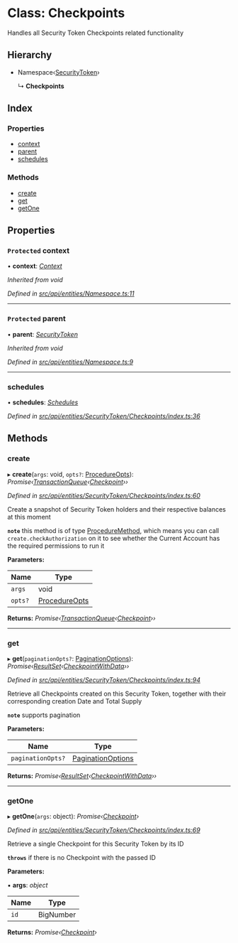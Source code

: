 # Class: Checkpoints

Handles all Security Token Checkpoints related functionality

## Hierarchy

* Namespace‹[SecurityToken](securitytoken.md)›

  ↳ **Checkpoints**

## Index

### Properties

* [context](checkpoints.md#protected-context)
* [parent](checkpoints.md#protected-parent)
* [schedules](checkpoints.md#schedules)

### Methods

* [create](checkpoints.md#create)
* [get](checkpoints.md#get)
* [getOne](checkpoints.md#getone)

## Properties

### `Protected` context

• **context**: *[Context](context.md)*

*Inherited from void*

*Defined in [src/api/entities/Namespace.ts:11](https://github.com/PolymathNetwork/polymesh-sdk/blob/108d588b/src/api/entities/Namespace.ts#L11)*

___

### `Protected` parent

• **parent**: *[SecurityToken](securitytoken.md)*

*Inherited from void*

*Defined in [src/api/entities/Namespace.ts:9](https://github.com/PolymathNetwork/polymesh-sdk/blob/108d588b/src/api/entities/Namespace.ts#L9)*

___

###  schedules

• **schedules**: *[Schedules](schedules.md)*

*Defined in [src/api/entities/SecurityToken/Checkpoints/index.ts:36](https://github.com/PolymathNetwork/polymesh-sdk/blob/108d588b/src/api/entities/SecurityToken/Checkpoints/index.ts#L36)*

## Methods

###  create

▸ **create**(`args`: void, `opts?`: [ProcedureOpts](../interfaces/procedureopts.md)): *Promise‹[TransactionQueue](transactionqueue.md)‹[Checkpoint](checkpoint.md)››*

*Defined in [src/api/entities/SecurityToken/Checkpoints/index.ts:60](https://github.com/PolymathNetwork/polymesh-sdk/blob/108d588b/src/api/entities/SecurityToken/Checkpoints/index.ts#L60)*

Create a snapshot of Security Token holders and their respective balances at this moment

**`note`** this method is of type [ProcedureMethod](../interfaces/proceduremethod.md), which means you can call `create.checkAuthorization`
  on it to see whether the Current Account has the required permissions to run it

**Parameters:**

Name | Type |
------ | ------ |
`args` | void |
`opts?` | [ProcedureOpts](../interfaces/procedureopts.md) |

**Returns:** *Promise‹[TransactionQueue](transactionqueue.md)‹[Checkpoint](checkpoint.md)››*

___

###  get

▸ **get**(`paginationOpts?`: [PaginationOptions](../interfaces/paginationoptions.md)): *Promise‹[ResultSet](../interfaces/resultset.md)‹[CheckpointWithData](../interfaces/checkpointwithdata.md)››*

*Defined in [src/api/entities/SecurityToken/Checkpoints/index.ts:94](https://github.com/PolymathNetwork/polymesh-sdk/blob/108d588b/src/api/entities/SecurityToken/Checkpoints/index.ts#L94)*

Retrieve all Checkpoints created on this Security Token, together with their corresponding creation Date and Total Supply

**`note`** supports pagination

**Parameters:**

Name | Type |
------ | ------ |
`paginationOpts?` | [PaginationOptions](../interfaces/paginationoptions.md) |

**Returns:** *Promise‹[ResultSet](../interfaces/resultset.md)‹[CheckpointWithData](../interfaces/checkpointwithdata.md)››*

___

###  getOne

▸ **getOne**(`args`: object): *Promise‹[Checkpoint](checkpoint.md)›*

*Defined in [src/api/entities/SecurityToken/Checkpoints/index.ts:69](https://github.com/PolymathNetwork/polymesh-sdk/blob/108d588b/src/api/entities/SecurityToken/Checkpoints/index.ts#L69)*

Retrieve a single Checkpoint for this Security Token by its ID

**`throws`** if there is no Checkpoint with the passed ID

**Parameters:**

▪ **args**: *object*

Name | Type |
------ | ------ |
`id` | BigNumber |

**Returns:** *Promise‹[Checkpoint](checkpoint.md)›*
